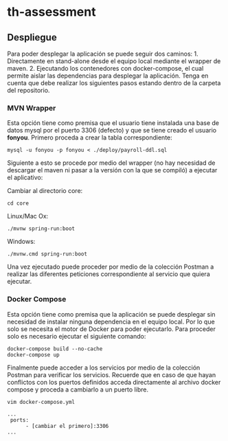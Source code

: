# th-assessment

## Despliegue

Para poder desplegar la aplicación se puede seguir dos caminos: 1. Directamente en stand-alone desde el equipo local mediante el wrapper de maven. 2. Ejecutando los contenedores con docker-compose, el cual permite aislar las dependencias para desplegar la aplicación. Tenga en cuenta que debe realizar los siguientes pasos estando dentro de la carpeta del repositorio.

### MVN Wrapper

Esta opción tiene como premisa que el usuario tiene instalada una base de datos mysql por el puerto 3306 (defecto) y que se tiene creado el usuario **fonyou**. Primero proceda a crear la tabla correspondiente:

```
mysql -u fonyou -p fonyou < ./deploy/payroll-ddl.sql
```

Siguiente a esto se procede por medio del wrapper (no hay necesidad de descargar el maven ni pasar a la versión con la que se compiló) a ejecutar el aplicativo:

Cambiar al directorio core:

```
cd core
```

Linux/Mac Ox:
```
./mvnw spring-run:boot
```

Windows:
```
./mvnw.cmd spring-run:boot
```

Una vez ejecutado puede proceder por medio de la colección Postman a realizar las diferentes peticiones correspondiente al servicio que quiera ejecutar.

### Docker Compose

Esta opción tiene como premisa que la aplicación se puede desplegar sin necesidad de instalar ninguna dependencia en el equipo local. Por lo que solo se necesita el motor de Docker para poder ejecutarlo. Para proceder solo es necesario ejecutar el siguiente comando:

```
docker-compose build --no-cache
docker-compose up
```

Finalmente puede acceder a los servicios por medio de la colección Postman para verificar los servicios. Recuerde que en caso de que hayan conflictos con los puertos definidos acceda directamente al archivo docker compose y proceda a cambiarlo a un puerto libre.

```
vim docker-compose.yml

...
 ports:
      - [cambiar el primero]:3306
...

```
